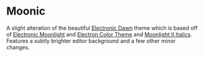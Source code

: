 # Moonic

A slight alteration of the beautiful [Electronic Dawn](https://marketplace.visualstudio.com/items?itemName=NoahRaskin.electronic-dawn-theme)
theme which is based off of [Electronic Moonlight](https://marketplace.visualstudio.com/items?itemName=isaaccodes.electronic-moonlight-theme)
and [Electron Color Theme](https://marketplace.visualstudio.com/items?itemName=kuscamara.electron)
and [Moonlight II Italics](https://marketplace.visualstudio.com/items?itemName=atomiks.moonlight).
Features a subtly brighter editor background and a few other minor changes.
